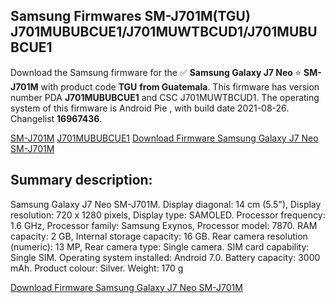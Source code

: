 <h2>Samsung Firmwares SM-J701M(TGU) J701MUBUBCUE1/J701MUWTBCUD1/J701MUBUBCUE1</h2>
Download the Samsung firmware for the ✅ <strong>Samsung Galaxy J7 Neo </strong> ⭐ <strong>SM-J701M</strong> with product code <strong>TGU</strong> <strong> from Guatemala</strong>. This firmware has version number PDA <strong>J701MUBUBCUE1</strong> and CSC J701MUWTBCUD1. The operating system of this firmware is Android Pie , with build date 2021-08-26. Changelist <strong>16967436</strong>.


[SM-J701M](https://samfirm.shop/samsung/model/SM-J701M)
[J701MUBUBCUE1](https://samfirm.shop/samsung/pda/J701MUBUBCUE1)
[Download Firmware Samsung Galaxy J7 Neo SM-J701M](https://samfirm.shop/samsung/firmware/453362)
<h2>Summary description:</h2>
<p>Samsung Galaxy J7 Neo SM-J701M. Display diagonal: 14 cm (5.5"), Display resolution: 720 x 1280 pixels, Display type: SAMOLED. Processor frequency: 1.6 GHz, Processor family: Samsung Exynos, Processor model: 7870. RAM capacity: 2 GB, Internal storage capacity: 16 GB. Rear camera resolution (numeric): 13 MP, Rear camera type: Single camera. SIM card capability: Single SIM. Operating system installed: Android 7.0. Battery capacity: 3000 mAh. Product colour: Silver. Weight: 170 g</p>


[Download Firmware Samsung Galaxy J7 Neo SM-J701M](https://samfirm.shop/samsung/firmware/453362)

